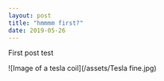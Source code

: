 ```yaml
---
layout: post
title: "hmmmm first?"
date: 2019-05-26
---
```


First post test

![Image of a tesla coil](/assets/Tesla fine.jpg)
